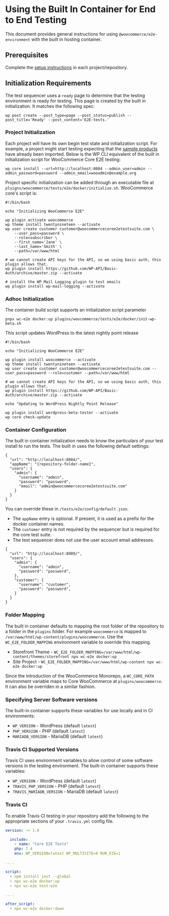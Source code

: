 # Using the Built In Container for End to End Testing

This document provides general instructions for using `@woocommerce/e2e-environment` with the built in hosting container. 

## Prerequisites

Complete the [setup instructions](./README.md) in each project/repository.

## Initialization Requirements

The test sequencer uses a `ready` page to determine that the testing environment is ready for testing. This page is created by the built in initialization. It matches the following spec:

```
wp post create --post_type=page --post_status=publish --post_title='Ready' --post_content='E2E-tests.'
```

### Project Initialization

Each project will have its own begin test state and initialization script. For example, a project might start testing expecting that the [sample products](https://github.com/woocommerce/woocommerce/tree/trunk/sample-data) have already been imported. Below is the WP CLI equivalent of the built in initialization script for WooCommerce Core E2E testing:


```
wp core install --url=http://localhost:8084 --admin_user=admin --admin_password=password --admin_email=wooadmin@example.org
```

Project specific initialization can be added through an executable file at ```pluigns/woocommerce/tests/e2e/docker/initialize.sh```. WooCommerce core's script is:


```
#!/bin/bash

echo "Initializing WooCommerce E2E"

wp plugin activate woocommerce
wp theme install twentynineteen --activate
wp user create customer customer@woocommercecoree2etestsuite.com \
	--user_pass=password \
	--role=subscriber \
	--first_name='Jane' \
	--last_name='Smith' \
	--path=/var/www/html

# we cannot create API keys for the API, so we using basic auth, this plugin allows that.
wp plugin install https://github.com/WP-API/Basic-Auth/archive/master.zip --activate

# install the WP Mail Logging plugin to test emails
wp plugin install wp-mail-logging --activate
```

### Adhoc Initialization

The container build script supports an initialization script parameter

```shell script
pnpx wc-e2e docker:up plugins/woocommerce/tests/e2e/docker/init-wp-beta.sh
```

This script updates WordPress to the latest nightly point release

```shell script
#!/bin/bash

echo "Initializing WooCommerce E2E"

wp plugin install woocommerce --activate
wp theme install twentynineteen --activate
wp user create customer customer@woocommercecoree2etestsuite.com --user_pass=password --role=customer --path=/var/www/html

# we cannot create API keys for the API, so we using basic auth, this plugin allows that.
wp plugin install https://github.com/WP-API/Basic-Auth/archive/master.zip --activate

echo "Updating to WordPress Nightly Point Release"

wp plugin install wordpress-beta-tester --activate
wp core check-update

```


### Container Configuration

The built in container initialization needs to know the particulars of your test install to run the tests. The built in uses the following default settings:

```
{
  "url": "http://localhost:8084/",
  "appName": "{repository-folder-name}",
  "users": {
    "admin": {
      "username": "admin",
      "password": "password",
      "email": "admin@woocommercecoree2etestsuite.com"
    }
  }
}
```

You can override these in `/tests/e2e/config/default.json`.

- The `appName` entry is optional. If present, it is used as a prefix for the docker container names.
- The `customer` entry is not required by the sequencer but is required for the core test suite.
- The test sequencer does not use the user account email addresses.

```
{
  "url": "http://localhost:8089/",
  "users": {
    "admin": {
      "username": "admin",
      "password": "password",
    },
    "customer": {
      "username": "customer",
      "password": "password",
    }
  }
}
```

### Folder Mapping

The built in container defaults to mapping the root folder of the repository to a folder in the `plugins` folder. For example `woocommerce` is mapped to `/var/www/html/wp-content/plugins/woocommerce`. Use the `WC_E2E_FOLDER_MAPPING` environment variable to override this mapping.

- Storefront Theme - ```WC_E2E_FOLDER_MAPPING=/var/www/html/wp-content/themes/storefront npx wc-e2e docker:up```
- Site Project - ```WC_E2E_FOLDER_MAPPING=/var/www/html/wp-content npx wc-e2e docker:up```

Since the introduction of the WooCommerce Monorepo, a `WC_CORE_PATH` environment variable maps to Core WooCommerce at `plugins/woocommerce`. It can also be overriden in a similar fashion.

### Specifying Server Software versions

The built-in container supports these variables for use locally and in CI environments:

- `WP_VERSION` - WordPress (default `latest`)
- `PHP_VERSION` - PHP (default `latest`)
- `MARIADB_VERSION` - MariaDB (default `latest`)

### Travis CI Supported Versions

Travis CI uses environment variables to allow control of some software versions in the testing environment. The built-in container supports these variables:

- `WP_VERSION` - WordPress (default `latest`)
- `TRAVIS_PHP_VERSION` - PHP (default `latest`)
- `TRAVIS_MARIADB_VERSION` - MariaDB (default `latest`)

### Travis CI

To enable Travis CI testing in your repository add the following to the appropriate sections of your `.travis.yml` config file.

```yaml
version: ~> 1.0

  include:
    - name: "Core E2E Tests"
    php: 7.4
    env: WP_VERSION=latest WP_MULTISITE=0 RUN_E2E=1

....

script:
  - npm install jest --global
  - npx wc-e2e docker:up
  - npx wc-e2e test:e2e

....

after_script:
  - npx wc-e2e docker:down
```
